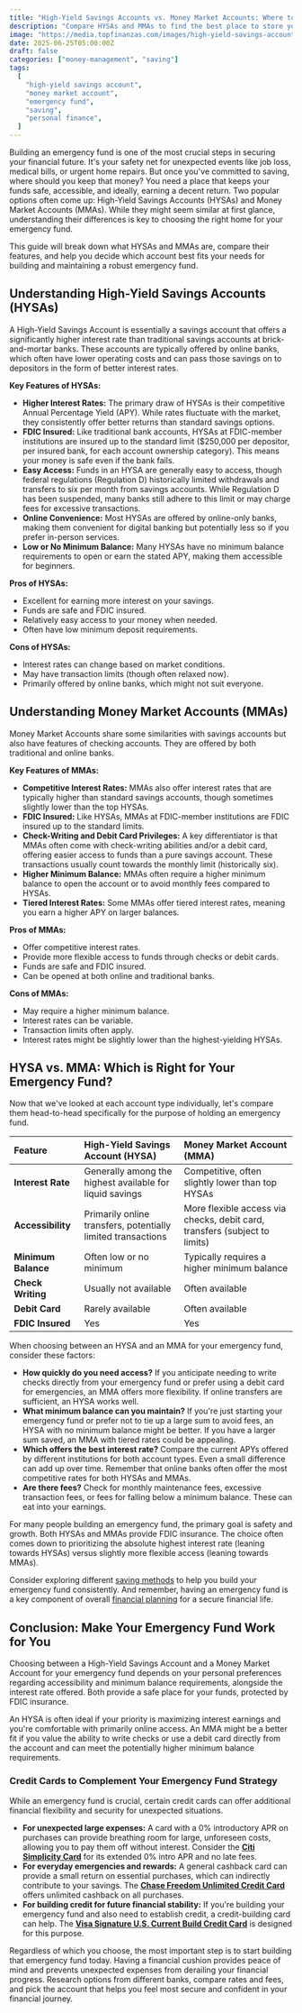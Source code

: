 ```yaml
---
title: "High-Yield Savings Accounts vs. Money Market Accounts: Where to Keep Your Emergency Fund?"
description: "Compare HYSAs and MMAs to find the best place to store your emergency fund and make your money work harder for you."
image: "https://media.topfinanzas.com/images/high-yield-savings-accounts-vs-money-market-accounts-where-to-keep-your-emergency-fund.webp"
date: 2025-06-25T05:00:00Z
draft: false
categories: ["money-management", "saving"]
tags:
  [
    "high-yield savings account",
    "money market account",
    "emergency fund",
    "saving",
    "personal finance",
  ]
---
```


Building an emergency fund is one of the most crucial steps in securing your financial future. It's your safety net for unexpected events like job loss, medical bills, or urgent home repairs. But once you've committed to saving, where should you keep that money? You need a place that keeps your funds safe, accessible, and ideally, earning a decent return. Two popular options often come up: High-Yield Savings Accounts (HYSAs) and Money Market Accounts (MMAs). While they might seem similar at first glance, understanding their differences is key to choosing the right home for your emergency fund.

This guide will break down what HYSAs and MMAs are, compare their features, and help you decide which account best fits your needs for building and maintaining a robust emergency fund.

## Understanding High-Yield Savings Accounts (HYSAs)

A High-Yield Savings Account is essentially a savings account that offers a significantly higher interest rate than traditional savings accounts at brick-and-mortar banks. These accounts are typically offered by online banks, which often have lower operating costs and can pass those savings on to depositors in the form of better interest rates.

**Key Features of HYSAs:**

- **Higher Interest Rates:** The primary draw of HYSAs is their competitive Annual Percentage Yield (APY). While rates fluctuate with the market, they consistently offer better returns than standard savings options.
- **FDIC Insured:** Like traditional bank accounts, HYSAs at FDIC-member institutions are insured up to the standard limit ($250,000 per depositor, per insured bank, for each account ownership category). This means your money is safe even if the bank fails.
- **Easy Access:** Funds in an HYSA are generally easy to access, though federal regulations (Regulation D) historically limited withdrawals and transfers to six per month from savings accounts. While Regulation D has been suspended, many banks still adhere to this limit or may charge fees for excessive transactions.
- **Online Convenience:** Most HYSAs are offered by online-only banks, making them convenient for digital banking but potentially less so if you prefer in-person services.
- **Low or No Minimum Balance:** Many HYSAs have no minimum balance requirements to open or earn the stated APY, making them accessible for beginners.

**Pros of HYSAs:**

- Excellent for earning more interest on your savings.
- Funds are safe and FDIC insured.
- Relatively easy access to your money when needed.
- Often have low minimum deposit requirements.

**Cons of HYSAs:**

- Interest rates can change based on market conditions.
- May have transaction limits (though often relaxed now).
- Primarily offered by online banks, which might not suit everyone.

## Understanding Money Market Accounts (MMAs)

Money Market Accounts share some similarities with savings accounts but also have features of checking accounts. They are offered by both traditional and online banks.

**Key Features of MMAs:**

- **Competitive Interest Rates:** MMAs also offer interest rates that are typically higher than standard savings accounts, though sometimes slightly lower than the top HYSAs.
- **FDIC Insured:** Like HYSAs, MMAs at FDIC-member institutions are FDIC insured up to the standard limits.
- **Check-Writing and Debit Card Privileges:** A key differentiator is that MMAs often come with check-writing abilities and/or a debit card, offering easier access to funds than a pure savings account. These transactions usually count towards the monthly limit (historically six).
- **Higher Minimum Balance:** MMAs often require a higher minimum balance to open the account or to avoid monthly fees compared to HYSAs.
- **Tiered Interest Rates:** Some MMAs offer tiered interest rates, meaning you earn a higher APY on larger balances.

**Pros of MMAs:**

- Offer competitive interest rates.
- Provide more flexible access to funds through checks or debit cards.
- Funds are safe and FDIC insured.
- Can be opened at both online and traditional banks.

**Cons of MMAs:**

- May require a higher minimum balance.
- Interest rates can be variable.
- Transaction limits often apply.
- Interest rates might be slightly lower than the highest-yielding HYSAs.

## HYSA vs. MMA: Which is Right for Your Emergency Fund?

Now that we've looked at each account type individually, let's compare them head-to-head specifically for the purpose of holding an emergency fund.

| Feature             | High-Yield Savings Account (HYSA)                            | Money Market Account (MMA)                                                 |
| :------------------ | :----------------------------------------------------------- | :------------------------------------------------------------------------- |
| **Interest Rate**   | Generally among the highest available for liquid savings     | Competitive, often slightly lower than top HYSAs                           |
| **Accessibility**   | Primarily online transfers, potentially limited transactions | More flexible access via checks, debit card, transfers (subject to limits) |
| **Minimum Balance** | Often low or no minimum                                      | Typically requires a higher minimum balance                                |
| **Check Writing**   | Usually not available                                        | Often available                                                            |
| **Debit Card**      | Rarely available                                             | Often available                                                            |
| **FDIC Insured**    | Yes                                                          | Yes                                                                        |

When choosing between an HYSA and an MMA for your emergency fund, consider these factors:

- **How quickly do you need access?** If you anticipate needing to write checks directly from your emergency fund or prefer using a debit card for emergencies, an MMA offers more flexibility. If online transfers are sufficient, an HYSA works well.
- **What minimum balance can you maintain?** If you're just starting your emergency fund or prefer not to tie up a large sum to avoid fees, an HYSA with no minimum balance might be better. If you have a larger sum saved, an MMA with tiered rates could be appealing.
- **Which offers the best interest rate?** Compare the current APYs offered by different institutions for both account types. Even a small difference can add up over time. Remember that online banks often offer the most competitive rates for both HYSAs and MMAs.
- **Are there fees?** Check for monthly maintenance fees, excessive transaction fees, or fees for falling below a minimum balance. These can eat into your earnings.

For many people building an emergency fund, the primary goal is safety and growth. Both HYSAs and MMAs provide FDIC insurance. The choice often comes down to prioritizing the absolute highest interest rate (leaning towards HYSAs) versus slightly more flexible access (leaning towards MMAs).

Consider exploring different [saving methods](/personal-finance/simple-ways-to-start-saving-money-today-even-on-a-tight-budget) to help you build your emergency fund consistently. And remember, having an emergency fund is a key component of overall [financial planning](/personal-finance/what-is-personal-finance-and-why-does-it-matter) for a secure financial life.

## Conclusion: Make Your Emergency Fund Work for You

Choosing between a High-Yield Savings Account and a Money Market Account for your emergency fund depends on your personal preferences regarding accessibility and minimum balance requirements, alongside the interest rate offered. Both provide a safe place for your funds, protected by FDIC insurance.

An HYSA is often ideal if your priority is maximizing interest earnings and you're comfortable with primarily online access. An MMA might be a better fit if you value the ability to write checks or use a debit card directly from the account and can meet the potentially higher minimum balance requirements.

### Credit Cards to Complement Your Emergency Fund Strategy

While an emergency fund is crucial, certain credit cards can offer additional financial flexibility and security for unexpected situations.

- **For unexpected large expenses:** A card with a 0% introductory APR on purchases can provide breathing room for large, unforeseen costs, allowing you to pay them off without interest. Consider the [**Citi Simplicity Card**](/financial-solutions/citi-simplicity-card-benefits) for its extended 0% intro APR and no late fees.
- **For everyday emergencies and rewards:** A general cashback card can provide a small return on essential purchases, which can indirectly contribute to your savings. The [**Chase Freedom Unlimited Credit Card**](/financial-solutions/chase-freedom-unlimited-credit-card-benefits) offers unlimited cashback on all purchases.
- **For building credit for future financial stability:** If you're building your emergency fund and also need to establish credit, a credit-building card can help. The [**Visa Signature U.S. Current Build Credit Card**](/financial-solutions/visa-signature-us-current-build-credit-card-benefits) is designed for this purpose.

Regardless of which you choose, the most important step is to start building that emergency fund today. Having a financial cushion provides peace of mind and prevents unexpected expenses from derailing your financial progress. Research options from different banks, compare rates and fees, and pick the account that helps you feel most secure and confident in your financial journey.
